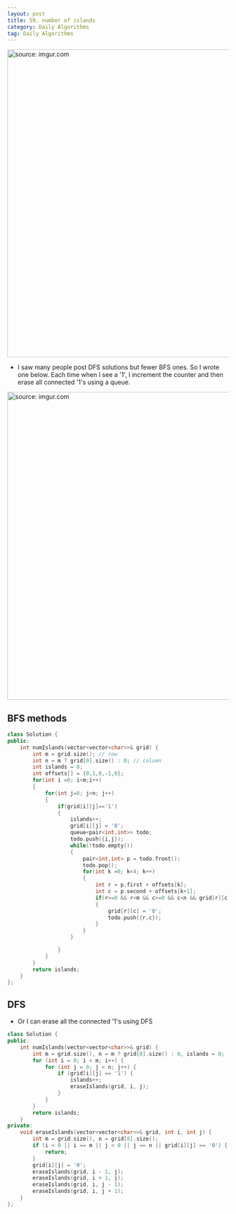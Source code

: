 ```yaml
---
layout: post
title: 59. number of islands
category: Daily Algorithms
tag: Daily Algorithms
---
```


<a href="https://postimg.cc/bZ86JSnf"><img src="https://i.postimg.cc/t4n8BhCJ/Capture.jpg" width="700px" title="source: imgur.com" /><a>

- I saw many people post DFS solutions but fewer BFS ones. So I wrote one below. Each time when I see a '1', I increment the counter and then erase all connected '1's using a queue.

<a href="https://postimg.cc/bZ86JSnf"><img src="https://i.postimg.cc/t4n8BhCJ/Capture.jpg" width="700px" title="source: imgur.com" /><a>

## BFS methods

```c++
class Solution {
public:
    int numIslands(vector<vector<char>>& grid) {
        int m = grid.size(); // row
        int n = m ? grid[0].size() : 0; // column
        int islands = 0;
        int offsets[] = {0,1,0,-1,0};
        for(int i =0; i<m;i++)
        {
            for(int j=0; j<n; j++)
            {
                if(grid[i][j]=='1')
                {
                    islands++;
                    grid[i][j] = '0';
                    queue<pair<int,int>> todo;
                    todo.push({i,j});
                    while(!todo.empty())
                    {
                        pair<int,int> p = todo.front();
                        todo.pop();
                        for(int k =0; k<4; k++)
                        {
                            int r = p.first + offsets[k];
                            int c = p.second + offsets[k+1];
                            if(r>=0 && r<m && c>=0 && c<n && grid[r][c]=='1')
                            {
                                grid[r][c] = '0';
                                todo.push({r,c});
                            }
                        }
                    }

                }
            }
        }
        return islands;
    }
};
```


## DFS

- Or I can erase all the connected '1's using DFS

```c++
class Solution {
public:
    int numIslands(vector<vector<char>>& grid) {
        int m = grid.size(), n = m ? grid[0].size() : 0, islands = 0;
        for (int i = 0; i < m; i++) {
            for (int j = 0; j < n; j++) {
                if (grid[i][j] == '1') {
                    islands++;
                    eraseIslands(grid, i, j);
                }
            }
        }
        return islands;
    }
private:
    void eraseIslands(vector<vector<char>>& grid, int i, int j) {
        int m = grid.size(), n = grid[0].size();
        if (i < 0 || i == m || j < 0 || j == n || grid[i][j] == '0') {
            return;
        }
        grid[i][j] = '0';
        eraseIslands(grid, i - 1, j);
        eraseIslands(grid, i + 1, j);
        eraseIslands(grid, i, j - 1);
        eraseIslands(grid, i, j + 1);
    }
};
```
